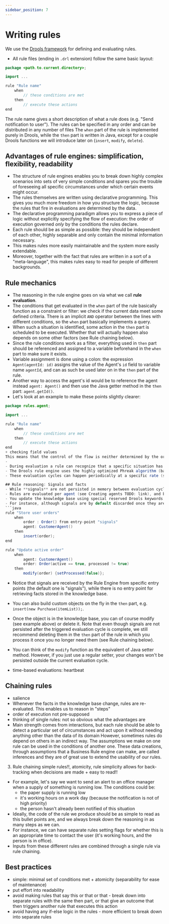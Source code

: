 ```yaml
---
sidebar_position: 7
---
```


# Writing rules
We use the [Drools framework](https://www.drools.org/) for defining and evaluating rules.

- All rule files (ending in `.drl` extension) follow the same basic layout:
```java title="rules/agent/Example.drl"
package <path.to.current.directory>;

import ...

rule "Rule name"
    when
        // these conditions are met
    then
        // execute these actions
end
```

The rule name gives a short description of what a rule does (e.g. "Send notification to user"). The rules can be specified in any order and can be distributed in any number of files 
The `when` part of the rule is implemented purely in Drools, while the `then` part is written in Java, except for a couple Drools functions we will introduce later on (`insert`, `modify`, `delete`).

## Advantages of rule engines: simplification, flexibility, readability
- The structure of rule engines enables you to break down highly complex scenarios into sets of very simple conditions and spares you the trouble of foreseeing all specific circumstances under which certain events might occur.
- The rules themselves are written using declarative programming. This gives you much more freedom in how you structure the logic, because the rules that fire in evaluations are determined by the data.
- The declarative programming paradigm allows you to express a piece of logic without explicitly specifying the flow of execution: the order of execution governed _only_ by the conditions the rules declare.
- Each rule should be as simple as possible: they should be independent of each other, highly separable and only contain the minimal information necessary. 
- This makes rules more easily maintainable and the system more easily extendable.
- Moreover, together with the fact that rules are written in a sort of a "meta-language", this makes rules easy to read for people of different backgrounds.

## Rule mechanics
- The reasoning in the rule engine goes on via what we call **rule evaluation**.
- The conditions that get evaluated in the `when` part of the rule basically function as a constraint or filter: we check if the current data meet some defined criteria. There is an implicit `AND` operator between the lines with different conditions, so the `when` part basically implements a query.
- When such a situation is identified, some action in the `then` part is scheduled to be executed. Whether that will actually happen also depends on some other factors (see Rule chaining below).
- Since the rule conditions work as a filter, everything used in `then` part should be referenced and assigned to a variable beforehand in the `when` part to make sure it exists.
- Variable assignment is done using a colon: the expression `Agent(agentId: id)` assigns the value of the Agent's `id` field to variable name `agentId`, and can as such be used later on in the `then` part of the rule.
- Another way to access the agent's id would be to reference the agent instead `agent: Agent()` and then use the Java getter method in the `then` part: `agent.getId()`.
- Let's look at an example to make these points slightly clearer:
```java title="rules/agent/Agent.drl"
package rules.agent;

import ...

rule "Rule name"
    when
        // these conditions are met
    then
        // execute these actions
end
+ checking field values
This means that the control of the flow is neither determined by the order of the rules nor by the order of the incoming data, but by the conditions the rules declare. - you can write any number of rules - order doesn't matter, but location does (see crating agents)
- 
- During evaluation a rule can recognize that a specific situation has occurred (`when`) and perform some action (`then` - usually triggering some series of procedures or modifying the knowledge base).
- The Drools rule engine uses the highly optimized Phreak algorithm (based on the Rete algorithm) in rule evaluation, and the sequence flow is determined by the engine at runtime.
- These evaluation cycles can happen periodically at a specific rate (see Heartbeat TODO: link). Alternatively they can be triggered by certain signals or updates to the knowledge base.

## Rule reasoning: Signals and facts
- While **signals** are not persisted in memory between evaluation cycles, the **knowledge base** contains "facts" persisted in memory on which we do the reasoning. 
- Rules are evaluated per agent (see Creating agents TODO: link), and by default, the only entity present in the knowledge base at the very beginning is the agent itself.
- You update the knowledge base using special reserved Drools keywords `insert`, `modify` and `delete`.
- For instance, although signals are by default discarded once they are processed, you can store them permanently by using `insert` and use it in another rule as a fact: (TODO: think of better examples)
```java
rule "Store user orders"
    when
        order : Order() from entry-point "signals"
        agent: CustomerAgent()
    then
        insert(order);
end

rule "Update active order"
    when
        agent: CustomerAgent()
        order: Order(active == true, processed != true)
    then
        modify(order) {setProcessed(false)};
```
- Notice that signals are received by the Rule Engine from specific entry points (the default one is "signals"), while there is no entry point for retrieving facts stored in the knowledge base.
- You can also build custom objects on the fly in the `then` part, e.g. `insert(new Purchase(itemList));`.
- Once the object is in the knowledge base, you can of course modify (see example above) or delete it. Note that even though signals are not persisted after the triggered evaluation cycle is complete, we still recommend deleting them in the `then` part of the rule in which you process it once you no longer need them (see Rule chaining below).
- You can think of the `modify` function as the equivalent of Java setter method. However, if you just use a regular setter, your changes won't be persisted outside the current evaluation cycle.

- time-based evaluations: heartbeat

## Chaining rules
- salience
- Whenever the facts in the knowledge base change, rules are re-evaluated. This enables us to reason in "steps"
- order of execution not pre-supposed
- thinking of single rules: not so obvious what the advantages are
- Main strength comes from interactions, but each rule should be able to detect a particular set of circumstances and act upon it without needing anything other than the data of its domain
However, sometimes rules do depend on others in an indirect way. The assumptions we make on one rule can be used in the conditions of another one. These data creations, through assumptions that a Business Rule engine can make, are called inferences and they are of great use to extend the usability of our rules.
3. Rule chaining
simple rules!!, atomicity, rule simplicity allows for back-tracking when decisions are made + easy to read!!
- For example, let's say we want to send an alert to an office manager when a supply of something is running low. The conditions could be:
  - the paper supply is running low
  - it's working hours on a work day (because the notification is not of high priority)
  - the person hasn't already been notified of this situation
- Ideally, the code of the rule we produce should be as simple to read as this bullet points are, and we always break down the reasoning in as many steps as we can. 
- For instance, we can have separate rules setting flags for whether this is an appropriate time to contact the user (it's working hours, and the person is in office). 
- Inputs from these different rules are combined through a single rule via rule chaining.

## Best practices
- simple: minimal set of conditions met + atomicity (separability for ease of maintenance)
- put effort into readability
- avoid making rules that say this or that or that - break down into separate rules with the same then part, or that give an outcome that then triggers another rule that executes this action
- avoid having any if-else logic in the rules - more efficient to break down into separate rules